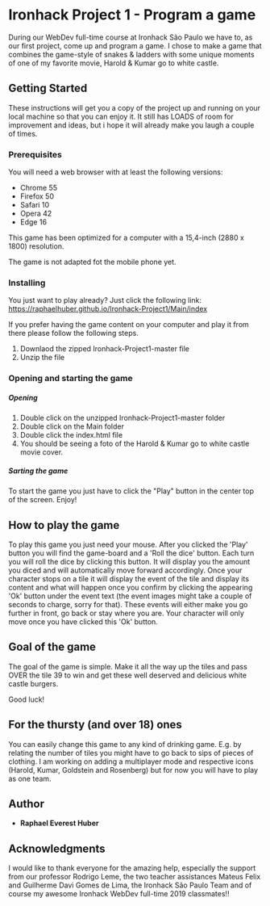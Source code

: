# Ironhack Project 1 - Program a game

During our WebDev full-time course at Ironhack São Paulo we have to, as our first project, come up and program a game. I chose to make a game that combines the game-style of snakes & ladders with some unique moments of one of my favorite movie, Harold & Kumar go to white castle. 

## Getting Started

These instructions will get you a copy of the project up and running on your local machine so that you can enjoy it. It still has LOADS of room for improvement and ideas, but i hope it will already make you laugh a couple of times.

### Prerequisites

You will need a web browser with at least the following versions:
- Chrome 55
- Firefox 50
- Safari 10
- Opera 42
- Edge 16

This game has been optimized for a computer with a 15,4-inch (2880 x 1800) resolution. 

The game is not adapted fot the mobile phone yet.

### Installing

You just want to play already? Just click the following link: https://raphaelhuber.github.io/Ironhack-Project1/Main/index

If you prefer having the game content on your computer and play it from there please follow the following steps.

1. Downlaod the zipped Ironhack-Project1-master file
2. Unzip the file

### Opening and starting the game
##### Opening

1. Double click on the unzipped Ironhack-Project1-master folder
2. Double click on the Main folder
3. Double click the index.html file
4. You should be seeing a foto of the Harold & Kumar go to white castle movie cover.

##### Sarting the game

To start the game you just have to click the "Play" button in the center top of the screen. Enjoy!

## How to play the game

To play this game you just need your mouse. After you clicked the 'Play' button you will find the game-board and a 'Roll the dice' button. Each turn you will roll the dice by clicking this button. It will display you the amount you diced and will automatically move forward accordingly. Once your character stops on a tile it will display the event of the tile and display its content and what will happen once you confirm by clicking the appearing 'Ok' button under the event text (the event images might take a couple of seconds to charge, sorry for that). These events will either make you go further in front, go back or stay where you are. Your character will only move once you have clicked this 'Ok' button.

## Goal of the game

The goal of the game is simple. Make it all the way up the tiles and pass OVER the tile 39 to win and get these well deserved and delicious white castle burgers. 

Good luck!

## For the thursty (and over 18) ones

You can easily change this game to any kind of drinking game. E.g. by relating the number of tiles you might have to go back to sips of pieces of clothing. I am working on adding a multiplayer mode and respective icons (Harold, Kumar, Goldstein and Rosenberg) but for now you will have to play as one team. 

## Author

* **Raphael Everest Huber**

## Acknowledgments

I would like to thank everyone for the amazing help, especially the support from our professor Rodrigo Leme, the two teacher assistances Mateus Felix and Guilherme Davi Gomes de Lima, the Ironhack São Paulo Team and of course my awesome Ironhack WebDev full-time 2019 classmates!!

